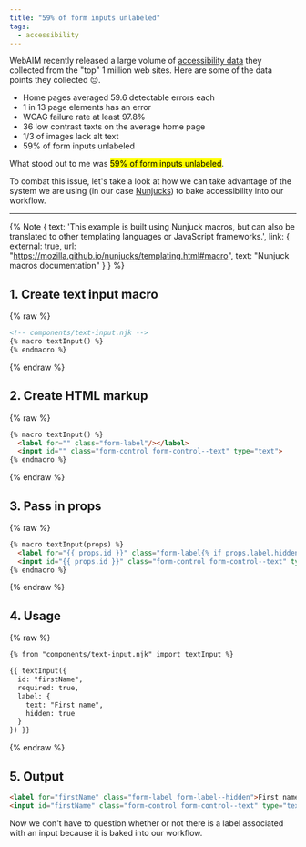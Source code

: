 ```yaml
---
title: "59% of form inputs unlabeled"
tags:
  - accessibility
---
```

WebAIM recently released a large volume of [accessibility data](https://webaim.org/projects/million/) they collected from the "top" 1 million web sites. Here are some of the data points they collected 😔.

* Home pages averaged 59.6 detectable errors each
* 1 in 13 page elements has an error
* WCAG failure rate at least 97.8%
* 36 low contrast texts on the average home page
* 1/3 of images lack alt text
* 59% of form inputs unlabeled

What stood out to me was <mark>59% of form inputs unlabeled</mark>.

To combat this issue, let's take a look at how we can take advantage of the system we are using (in our case [Nunjucks](https://mozilla.github.io/nunjucks/)) to bake accessibility into our workflow.

---

{% Note {
  text: 'This example is built using Nunjuck macros, but can also be translated to other templating languages or JavaScript frameworks.',
  link: {
    external: true,
    url: "https://mozilla.github.io/nunjucks/templating.html#macro",
    text: "Nunjuck macros documentation"
  }
} %}

## 1. Create text input macro

{% raw %}
```html
<!-- components/text-input.njk -->
{% macro textInput() %}
{% endmacro %}
```
{% endraw %}

## 2. Create HTML markup

{% raw %}
```html
{% macro textInput() %}
  <label for="" class="form-label"/></label>
  <input id="" class="form-control form-control--text" type="text">
{% endmacro %}
```
{% endraw %}

## 3. Pass in props

{% raw %}
```html
{% macro textInput(props) %}
  <label for="{{ props.id }}" class="form-label{% if props.label.hidden %} form-label--hidden{% endif %}"/>{{ props.label.text }}</label>
  <input id="{{ props.id }}" class="form-control form-control--text" type="text" {% if props.required %}required{% endif %}>
{% endmacro %}
```
{% endraw %}

## 4. Usage

{% raw %}
```html
{% from "components/text-input.njk" import textInput %}

{{ textInput({
  id: "firstName",
  required: true,
  label: {
    text: "First name",
    hidden: true
  }
}) }}
```
{% endraw %}

## 5. Output

```html
<label for="firstName" class="form-label form-label--hidden">First name</label>
<input id="firstName" class="form-control form-control--text" type="text" required="">
```

Now we don't have to question whether or not there is a label associated with an input because it is baked into our workflow.
